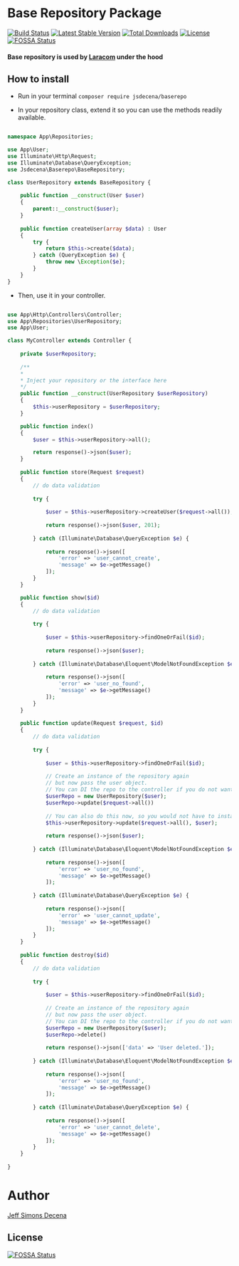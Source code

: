 # Base Repository Package

[![Build Status](https://travis-ci.org/jsdecena/baserepo.svg?branch=master)](https://travis-ci.org/jsdecena/baserepo)
[![Latest Stable Version](https://poser.pugx.org/jsdecena/baserepo/v/stable)](https://packagist.org/packages/jsdecena/baserepo)
[![Total Downloads](https://poser.pugx.org/jsdecena/baserepo/downloads)](https://packagist.org/packages/jsdecena/baserepo)
[![License](https://poser.pugx.org/jsdecena/baserepo/license)](https://packagist.org/packages/jsdecena/baserepo)
[![FOSSA Status](https://app.fossa.io/api/projects/git%2Bgithub.com%2Fjsdecena%2Fbaserepo.svg?type=shield)](https://app.fossa.io/projects/git%2Bgithub.com%2Fjsdecena%2Fbaserepo?ref=badge_shield)

#### Base repository is used by [Laracom](https://github.com/Laracommerce/laracom) under the hood 

## How to install

- Run in your terminal `composer require jsdecena/baserepo`

- In your repository class, extend it so you can use the methods readily available.

```php

namespace App\Repositories;

use App\User;
use Illuminate\Http\Request;
use Illuminate\Database\QueryException;
use Jsdecena\Baserepo\BaseRepository;

class UserRepository extends BaseRepository {
    
    public function __construct(User $user) 
    {
        parent::__construct($user);
    }
    
    public function createUser(array $data) : User
    {
        try {
            return $this->create($data);
        } catch (QueryException $e) {
            throw new \Exception($e);
        }
    }
}
```

- Then, use it in your controller.

```php

use App\Http\Controllers\Controller;
use App\Repositories\UserRepository;
use App\User;

class MyController extends Controller {
    
    private $userRepository;
    
    /**
    *
    * Inject your repository or the interface here
    */
    public function __construct(UserRepository $userRepository) 
    {
        $this->userRepository = $userRepository;
    }

    public function index() 
    {
        $user = $this->userRepository->all();

        return response()->json($user);    
    }
    
    public function store(Request $request)
    {
        // do data validation
    
        try {
            
            $user = $this->userRepository->createUser($request->all());
    
            return response()->json($user, 201);
        
        } catch (Illuminate\Database\QueryException $e) {
            
            return response()->json([
                'error' => 'user_cannot_create',
                'message' => $e->getMessage()
            ]);        
        }
    }

    public function show($id)
    {
        // do data validation
        
        try {
            
            $user = $this->userRepository->findOneOrFail($id);
    
            return response()->json($user);
            
        } catch (Illuminate\Database\Eloquent\ModelNotFoundException $e) {
            
            return response()->json([
                'error' => 'user_no_found',
                'message' => $e->getMessage()
            ]);
        }
    }
    
    public function update(Request $request, $id)
    {
        // do data validation
        
        try {
            
            $user = $this->userRepository->findOneOrFail($id);
            
            // Create an instance of the repository again 
            // but now pass the user object. 
            // You can DI the repo to the controller if you do not want this.
            $userRepo = new UserRepository($user);
            $userRepo->update($request->all())
           
            // You can also do this now, so you would not have to instantiate again the repository
            $this->userRepository->update($request->all(), $user);
    
            return response()->json($user);
            
        } catch (Illuminate\Database\Eloquent\ModelNotFoundException $e) {
            
            return response()->json([
                'error' => 'user_no_found',
                'message' => $e->getMessage()
            ]);            
            
        } catch (Illuminate\Database\QueryException $e) {
            
            return response()->json([
                'error' => 'user_cannot_update',
                'message' => $e->getMessage()
            ]);
        }
    }
    
    public function destroy($id)
    {
        // do data validation
        
        try {
            
            $user = $this->userRepository->findOneOrFail($id);
            
            // Create an instance of the repository again 
            // but now pass the user object. 
            // You can DI the repo to the controller if you do not want this.
            $userRepo = new UserRepository($user);
            $userRepo->delete()
    
            return response()->json(['data' => 'User deleted.']);
            
        } catch (Illuminate\Database\Eloquent\ModelNotFoundException $e) {
            
            return response()->json([
                'error' => 'user_no_found',
                'message' => $e->getMessage()
            ]);            
            
        } catch (Illuminate\Database\QueryException $e) {
            
            return response()->json([
                'error' => 'user_cannot_delete',
                'message' => $e->getMessage()
            ]);
        }
    }    
    
}
```

# Author

[Jeff Simons Decena](https://jsdecena.me)


## License
[![FOSSA Status](https://app.fossa.io/api/projects/git%2Bgithub.com%2Fjsdecena%2Fbaserepo.svg?type=large)](https://app.fossa.io/projects/git%2Bgithub.com%2Fjsdecena%2Fbaserepo?ref=badge_large)
